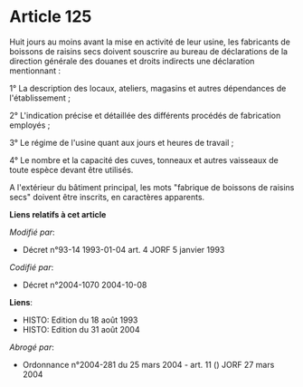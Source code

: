 # Article 125

Huit jours au moins avant la mise en activité de leur usine, les fabricants de boissons de raisins secs doivent souscrire au
bureau de déclarations de la direction générale des douanes et droits indirects une déclaration mentionnant :

1° La description des locaux, ateliers, magasins et autres dépendances de l'établissement ;

2° L'indication précise et détaillée des différents procédés de fabrication employés ;

3° Le régime de l'usine quant aux jours et heures de travail ;

4° Le nombre et la capacité des cuves, tonneaux et autres vaisseaux de toute espèce devant être utilisés. 

A l'extérieur du bâtiment principal, les mots "fabrique de boissons de raisins secs" doivent être inscrits, en caractères
apparents.

**Liens relatifs à cet article**

_Modifié par_:

  - Décret n°93-14 1993-01-04 art. 4 JORF 5 janvier 1993

_Codifié par_:

  - Décret n°2004-1070 2004-10-08

**Liens**:

  - HISTO: Edition du 18 août 1993
  - HISTO: Edition du 31 août 2004

_Abrogé par_:

  - Ordonnance n°2004-281 du 25 mars 2004 - art. 11 () JORF 27 mars 2004
